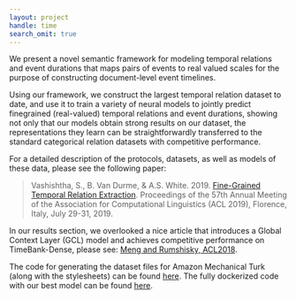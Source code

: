 ```yaml
---
layout: project
handle: time
search_omit: true
---
```


We present a novel semantic framework for modeling temporal relations and event durations
that maps pairs of events to real valued scales for the purpose of constructing document-level event timelines. 

Using our framework, we construct the largest temporal relation dataset to date, and use it to train a variety of neural models to jointly predict finegrained (real-valued) temporal relations and event durations, showing not only that our models obtain strong results on our dataset, the representations they learn can be straightforwardly transferred to the standard categorical relation datasets with competitive performance.

For a detailed description of the protocols, datasets, as well as models of these data, please see the following paper:

> Vashishtha, S., B. Van Durme, & A.S. White. 2019. [Fine-Grained Temporal Relation Extraction](https://www.aclweb.org/anthology/P19-1280/). Proceedings of the 57th Annual Meeting of the Association for Computational Linguistics (ACL 2019), Florence, Italy, July 29-31, 2019.

In our results section, we overlooked a nice article that introduces a Global Context Layer (GCL) model and achieves competitive performance on TimeBank-Dense, please see: [Meng and Rumshisky, ACL2018](https://www.aclweb.org/anthology/P18-1049/). 

The code for generating the dataset files for Amazon Mechanical Turk (along with the stylesheets) can be found [here](https://github.com/FACTSlab/factslab-protocols). The fully dockerized code with our best model can be found [here](https://hub.docker.com/r/sidvash/temporal).